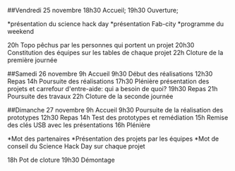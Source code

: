 ##Vendredi 25 novembre
18h30 Accueil;
19h30 Ouverture;

*présentation du science hack day
*présentation Fab-city
*programme du weekend

20h Topo pêchus par les personnes qui portent un projet
20h30 Constitution des équipes sur les tables de chaque projet
22h Cloture de la première journée

##Samedi 26 novembre
9h Accueil
9h30 Début des réalisations
12h30 Repas
14h Poursuite des réalisations
17h30 Plénière présentation des projets et carrefour d'entre-aide: qui a besoin de quoi?
19h30 Repas
21h Poursuite des travaux
22h Cloture de la seconde journée

##Dimanche 27 novembre
9h Accueil
9h30 Poursuite de la réalisation des prototypes
12h30 Repas
14h Test des prototypes et remédiation
15h Remise des clés USB avec les présentations
16h Plénière

*Mot des partenaires
*Présentation des projets par les équipes
*Mot de conseil du Science Hack Day sur chaque projet

18h Pot de cloture
19h30 Démontage 

